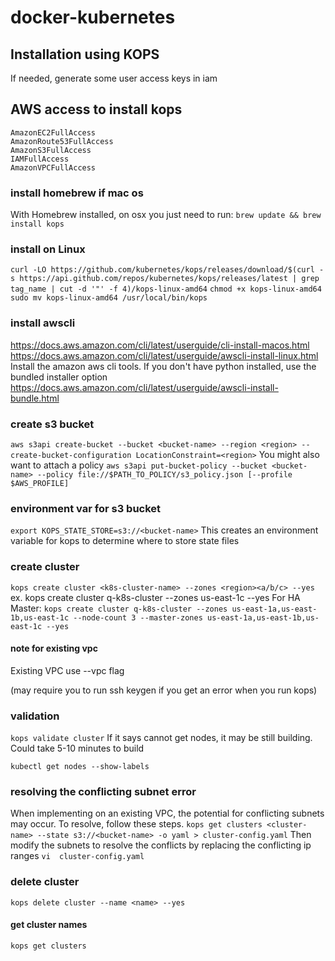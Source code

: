 # docker-kubernetes

## Installation using KOPS

If needed, generate some user access keys in iam

## AWS access to install kops
```
AmazonEC2FullAccess
AmazonRoute53FullAccess
AmazonS3FullAccess
IAMFullAccess
AmazonVPCFullAccess
```

### install homebrew if mac os
With Homebrew installed, on osx you just need to run:
`brew update && brew install kops`

### install on Linux
`curl -LO https://github.com/kubernetes/kops/releases/download/$(curl -s https://api.github.com/repos/kubernetes/kops/releases/latest | grep tag_name | cut -d '"' -f 4)/kops-linux-amd64`
`chmod +x kops-linux-amd64`
`sudo mv kops-linux-amd64 /usr/local/bin/kops`

### install awscli
https://docs.aws.amazon.com/cli/latest/userguide/cli-install-macos.html
https://docs.aws.amazon.com/cli/latest/userguide/awscli-install-linux.html
Install the amazon aws cli tools. If you don't have python installed, use the bundled installer option
https://docs.aws.amazon.com/cli/latest/userguide/awscli-install-bundle.html

### create s3 bucket
`aws s3api create-bucket --bucket <bucket-name> --region <region> --create-bucket-configuration LocationConstraint=<region>`
You might also want to attach a policy
	`aws s3api put-bucket-policy --bucket <bucket-name> --policy file://$PATH_TO_POLICY/s3_policy.json [--profile $AWS_PROFILE]`

### environment var for s3 bucket
`export KOPS_STATE_STORE=s3://<bucket-name>`
This creates an environment variable for kops to determine where to store state files

### create cluster
`kops create cluster <k8s-cluster-name> --zones <region><a/b/c> --yes`
ex. kops create cluster q-k8s-cluster --zones us-east-1c --yes
  For HA Master:
  `kops create cluster q-k8s-cluster --zones us-east-1a,us-east-1b,us-east-1c --node-count 3 --master-zones us-east-1a,us-east-1b,us-east-1c --yes`
  
  #### note for existing vpc
  Existing VPC use --vpc flag

(may require you to run ssh keygen if you get an error when you run kops)

### validation
`kops validate cluster`
If it says cannot get nodes, it may be still building. Could take 5-10 minutes to build

`kubectl get nodes --show-labels`

### resolving the conflicting subnet error
When implementing on an existing VPC, the potential for conflicting subnets may occur. To resolve, follow these steps. 
  `kops get clusters <cluster-name> --state s3://<bucket-name> -o yaml > cluster-config.yaml`
  Then modify the subnets to resolve the conflicts by replacing the conflicting ip ranges
  `vi  cluster-config.yaml`
  
### delete cluster
`kops delete cluster --name <name> --yes`
#### get cluster names
`kops get clusters`

